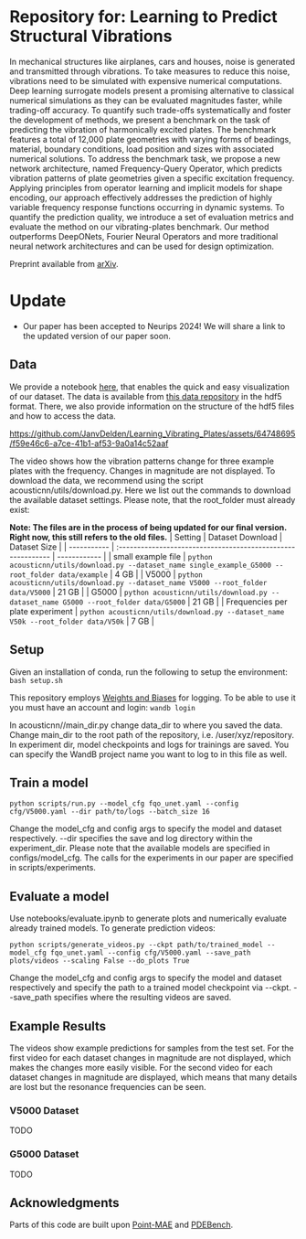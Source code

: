 # Repository for: Learning to Predict Structural Vibrations

In mechanical structures like airplanes, cars and houses, noise is generated and transmitted through vibrations. To take measures to reduce this noise, vibrations need to be simulated with expensive numerical computations. Deep learning surrogate models present a promising alternative to classical numerical simulations as they can be evaluated magnitudes faster, while trading-off accuracy. To quantify such trade-offs systematically and foster the development of methods, we present a benchmark on the task of predicting the vibration of harmonically excited plates. The benchmark features a total of 12,000 plate geometries with varying forms of beadings, material, boundary conditions, load position and sizes with associated numerical solutions.
To address the benchmark task, we propose a new network architecture, named Frequency-Query Operator, which predicts vibration patterns of plate geometries given a specific excitation frequency. Applying principles from operator learning and implicit models for shape encoding, our approach effectively addresses the prediction of highly variable frequency response functions occurring in dynamic systems. To quantify the prediction quality, we introduce a set of evaluation metrics and evaluate the method on our vibrating-plates benchmark. Our method outperforms DeepONets, Fourier Neural Operators and more traditional neural network architectures and can be used for design optimization.

Preprint available from [arXiv](https://arxiv.org/abs/2310.05469).

# Update
* Our paper has been accepted to Neurips 2024! We will share a link to the updated version of our paper soon.

## Data

We provide a notebook [here](notebooks/view_dataset.ipynb), that enables the quick and easy visualization of our dataset. The data is available from [this data repository](https://doi.org/10.25625/UWF7RB) in the hdf5 format. There, we also provide information on the structure of the hdf5 files and how to access the data.

https://github.com/JanvDelden/Learning_Vibrating_Plates/assets/64748695/f59e46c6-a7ce-41b1-af53-9a0a14c52aaf

The video shows how the vibration patterns change for three example plates with the frequency. Changes in magnitude are not displayed. To download the data, we recommend using the script acousticnn/utils/download.py. Here we list out the commands to download the available dataset settings. Please note, that the root_folder must already exist:

**Note: The files are in the process of being updated for our final version. Right now, this still refers to the old files.**
| Setting        | Dataset Download                                             | Dataset Size |
| ----------- | :----------------------------------------------------------- | ------------ |
| small example file   | ```python acousticnn/utils/download.py --dataset_name single_example_G5000 --root_folder data/example``` | 4 GB        |
| V5000   | ```python acousticnn/utils/download.py --dataset_name V5000 --root_folder data/V5000``` | 21 GB        |
| G5000   | ```python acousticnn/utils/download.py --dataset_name G5000 --root_folder data/G5000``` | 21 GB        |
| Frequencies per plate experiment   | ```python acousticnn/utils/download.py --dataset_name V50k --root_folder data/V50k``` | 7 GB        |


## Setup

Given an installation of conda, run the following to setup the environment:
``
bash setup.sh
``

This repository employs [Weights and Biases](https://wandb.ai/) for logging. To be able to use it you must have an account and login:
``
wandb login
``

In acousticnn//main_dir.py change data_dir to where you saved the data. Change main_dir to the root path of the repository, i.e. /user/xyz/repository. In experiment dir, model checkpoints and logs for trainings are saved. You can specify the WandB project name you want to log to in this file as well.


## Train a model

``
python scripts/run.py --model_cfg fqo_unet.yaml --config cfg/V5000.yaml --dir path/to/logs --batch_size 16
``

Change the model_cfg and config args to specify the model and dataset respectively. --dir specifies the save and log directory within the experiment_dir. Please note that the available models are specified in configs/model_cfg. The calls for the experiments in our paper are specified in scripts/experiments.


## Evaluate a model

Use notebooks/evaluate.ipynb to generate plots and numerically evaluate already trained models.
To generate prediction videos:

``
python scripts/generate_videos.py --ckpt path/to/trained_model --model_cfg fqo_unet.yaml --config cfg/V5000.yaml --save_path plots/videos --scaling False --do_plots True
``

Change the model_cfg and config args to specify the model and dataset respectively and specify the path to a trained model checkpoint via --ckpt.
--save_path specifies where the resulting videos are saved.

## Example Results

The videos show example predictions for samples from the test set. For the first video for each dataset changes in magnitude are not displayed, which makes the changes more easily visible. For the second video for each dataset changes in magnitude are displayed, which means that many details are lost but the resonance frequencies can be seen.

### V5000 Dataset

TODO
### G5000 Dataset

TODO

## Acknowledgments

Parts of this code are built upon [Point-MAE](https://github.com/Pang-Yatian/Point-MAE) and [PDEBench](https://github.com/pdebench/PDEBench).
